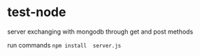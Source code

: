 # test-node
server exchanging with mongodb through get and post methods

run commands
`npm install 
server.js`

